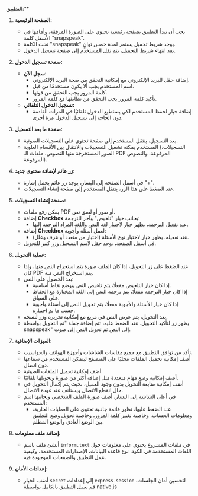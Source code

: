  التطبيق:**

1. **الصفحة الرئيسية:**
   - يجب أن تبدأ التطبيق بصفحة رئيسية تحتوي على الصورة المرفقة، وأمامها في الأسفل كلمة "snapspeak".
   - تحت الكلمة "snapspeak" يوجد شريط تحميل يستمر لمدة خمس ثوانٍ.
   - بعد انتهاء شريط التحميل، يتم نقل المستخدم إلى صفحة تسجيل الدخول.

2. **صفحة تسجيل الدخول:**
   - **سجل الآن:**
     - إضافة حقل للبريد الإلكتروني مع إمكانية التحقق من صحة البريد الإلكتروني.
     - اسم المستخدم يجب ألا يكون مستخدمًا من قبل.
     - كلمة المرور يجب التحقق من قوتها.
     - تأكيد كلمة المرور يجب التحقق من تطابقها مع كلمة المرور.
   - **تسجيل الدخول التلقائي:**
     - إضافة خيار لحفظ المستخدم لكي يستطيع الدخول تلقائيًا في المرات القادمة دون الحاجة إلى تسجيل الدخول مرة أخرى.

3. **صفحة ما بعد التسجيل:**
   - بعد التسجيل، ينتقل المستخدم إلى صفحة تحتوي على التسجيلات الصوتية.
   - المستخدم يمكنه تشغيل التسجيلات والانتقال بين الأقسام العلوية (التسجيلات، الصور المستخرجة منها النصوص، ملفات الـ PDF المرفوعة، والنصوص المرفوعة).

4. **زر عائم لإضافة محتوى جديد:**
   - في أسفل الصفحة إلى اليسار، يوجد زر عائم يحمل إشارة "+".
   - عند الضغط على هذا الزر، ينتقل المستخدم إلى صفحة إنشاء التسجيلات.

5. **صفحة إنشاء التسجيلات:**
   - يمكن رفع ملفات PDF أو صور أو لصق نص.
   - إضافة **Checkbox** بجانب خيار "تلخيص" وآخر للترجمة:
     - عند تفعيل الترجمة، يظهر خيار لاختيار لغة النص واللغة المراد الترجمة إليها.
   - إضافة **Checkbox** لعمل أسئلة وأجوبة:
     - عند تفعيله، يظهر خيار لاختيار نوع الأسئلة (اختيار من متعدد أو عرف وعلل).
   - في أسفل الصفحة، يوجد حقل لاسم التسجيل وزر كبير للتحويل.

6. **عملية التحويل:**
   - عند الضغط على زر التحويل، إذا كان الملف صورة يتم استخراج النص منها، وإذا كان PDF يتم استخراج النص منه.
   - بعد الحصول على النص:
     - إذا كان خيار التلخيص مفعلًا، يتم تلخيص النص ووضع نقاط أساسية.
     - إذا كان خيار الترجمة مفعلًا، يتم ترجمة النص إلى اللغة المختارة مع الحفاظ على السياق.
     - إذا كان خيار الأسئلة والأجوبة مفعلًا، يتم تحويل النص إلى أسئلة وأجوبة حسب ما تم اختياره.
   - بعد التحويل، يتم عرض النص في مربع مع إمكانية تحريره وزر لنسخه.
   - يظهر زر لتأكيد التحويل. عند الضغط عليه، تتم إضافة جملة "تم التحويل بواسطة snapspeak" إلى النص ثم تحويل النص إلى صوت.

7. **الميزات الإضافية:**
   - تأكد من توافق التطبيق مع جميع مقاسات الشاشات وأجهزة الهواتف والحواسيب.
   - أضف إمكانية تحميل الملفات محليًا على المتصفح ليتمكن المستخدم من سماعها دون اتصال.
   - أضف إمكانية تحميل الملفات الصوتية.
   - أضف إمكانية وضع مهام متعددة مثل إضافة أكثر من صورة وتحويلها تلقائيًا.
   - أضف إمكانية متابعة التحويل بدون وجود العميل، بحيث يتم إكمال التحويل في حال انقطع الاتصال ويستأنف عند عودة الاتصال.
   - في أعلى الشاشة إلى اليسار، أضف صورة الملف الشخصي وبجانبها اسم المستخدم:
     - عند الضغط عليها، تظهر قائمة جانبية تحتوي على العمليات الجارية، ومعلومات الحساب، وخاصية تغيير كلمة المرور، وخاصية تحويل وضع التطبيق بين الوضع العادي والوضع المظلم.

8. **إضافة ملف معلومات:**
   - أنشئ ملف باسم `inform.text` في ملفات المشروع يحتوي على معلومات حول اللغات المستخدمة في الكود، نوع قاعدة البيانات، الإصدارات المستخدمة، وكيفية عمل التطبيق والصفحات الموجودة فيه.

9. **إعدادات الأمان:**
   - أضف الخيار `secret` إلى إعدادات `express-session` لتحسين أمان الجلسات.
قم بعمل التطبيق بالكامل بواسطة native.js
